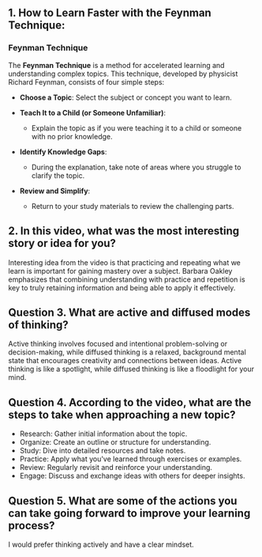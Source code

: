 ## 1. How to Learn Faster with the Feynman Technique:

### Feynman Technique

The **Feynman Technique** is a method for accelerated learning and understanding complex topics. This technique, developed by physicist Richard Feynman, consists of four simple steps:

- **Choose a Topic**: Select the subject or concept you want to learn.

- **Teach It to a Child (or Someone Unfamiliar)**:

  - Explain the topic as if you were teaching it to a child or someone with no prior knowledge.

- **Identify Knowledge Gaps**:

  - During the explanation, take note of areas where you struggle to clarify the topic.

- **Review and Simplify**:
  - Return to your study materials to review the challenging parts.

## 2. In this video, what was the most interesting story or idea for you?

Interesting idea from the video is that practicing and repeating what we learn is important for gaining mastery over a subject. Barbara Oakley emphasizes that combining understanding with practice and repetition is key to truly retaining information and being able to apply it effectively.

## Question 3. What are active and diffused modes of thinking?

Active thinking involves focused and intentional problem-solving or decision-making, while diffused thinking is a relaxed, background mental state that encourages creativity and connections between ideas.
Active thinking is like a spotlight, while diffused thinking is like a floodlight for your mind.

## Question 4. According to the video, what are the steps to take when approaching a new topic?

- Research: Gather initial information about the topic.
- Organize: Create an outline or structure for understanding.
- Study: Dive into detailed resources and take notes.
- Practice: Apply what you've learned through exercises or examples.
- Review: Regularly revisit and reinforce your understanding.
- Engage: Discuss and exchange ideas with others for deeper insights.

## Question 5. What are some of the actions you can take going forward to improve your learning process?

I would prefer thinking actively and have a clear mindset.
